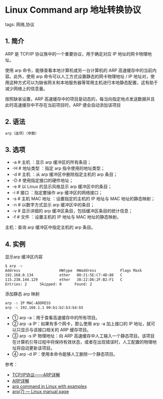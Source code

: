 #  Linux Command arp 地址转换协议
tags: 网络,协议

##  1. 简介
ARP 是 TCP/IP 协议族中的一个重要协议，用于确定对应 IP 地址的网卡物理地址。

使用 arp 命令，能够查看本地计算机或另一台计算机的 ARP 高速缓存中的当前内容。此外，使用 arp 命令可以人工方式设置静态的网卡物理地址 / IP 地址对，使用这种方式可以为缺省网关和本地服务器等常用主机进行本地静态配置，这有助于减少网络上的信息量。

按照缺省设置，ARP 高速缓存中的项目是动态的，每当向指定地点发送数据并且此时高速缓存中不存在当前项目时，ARP 便会自动添加该项目
## 2. 语法

```bash
arp（选项）（参数）
```

## 3. 选项

 - -a # 主机 ：显示 arp 缓冲区的所有条目；
 - -H # 地址类型 ：指定 arp 指令使用的地址类型；
 - -d # 主机 ：从 arp 缓冲区中删除指定主机的 arp 条目；
 - -D # 使用指定接口的硬件地址；
 - -e # 以 Linux 的显示风格显示 arp 缓冲区中的条目；
 - -i # 接口 ：指定要操作 arp 缓冲区的网络接口；
 - -s # 主机 MAC 地址 ：设置指定的主机的 IP 地址与 MAC 地址的静态映射；
 - -n # 以数字方式显示 arp 缓冲区中的条目；
 - -v # 显示详细的 arp 缓冲区条目，包括缓冲区条目的统计信息；
 - -f # 文件 ：设置主机的 IP 地址与 MAC 地址的静态映射。


主机：查询 arp 缓冲区中指定主机的 arp 条目。

## 4. 实例
显示arp 缓冲区内容

```bash
$ arp -v
Address                  HWtype  HWaddress           Flags Mask            Iface
192.168.0.134            ether   00:21:5E:C7:4D:88   C                     eth1
115.238.144.129          ether   38:22:D6:2F:B2:F1   C                     eth0
Entries: 2      Skipped: 0      Found: 2
```

添加静态 arp 映射

```bash
arp -s IP MAC-ADDRESS
arp -s 192.168.1.1 00:b1:b2:b3:b4:b5
```

 - ① arp –a：用于查看高速缓存中的所有项目。
 - ② arp -a IP：如果有多个网卡，那么使用 arp -a 加上接口的 IP 地址，就可以只显示与该接口相关的 ARP 缓存项目。
 - ③ arp -s IP 物理地址：向 ARP
   高速缓存中人工输入一个静态项目。该项目在计算机引导过程中将保持有效状态，或者在出现错误时，人工配置的物理地址将自动更新该项目。
 - ④ arp -d IP：使用本命令能够人工删除一个静态项目。

参考：

 - [TCP/IP协议——ARP详解](https://www.cnblogs.com/songwenlong/p/6103406.html)
 - [ARP详解](https://blog.csdn.net/drivermonkey/article/details/8745157)
 - [arp command in Linux with examples](https://www.geeksforgeeks.org/arp-command-in-linux-with-examples/)
 - [arp(7) — Linux manual page](https://man7.org/linux/man-pages/man7/arp.7.html)

